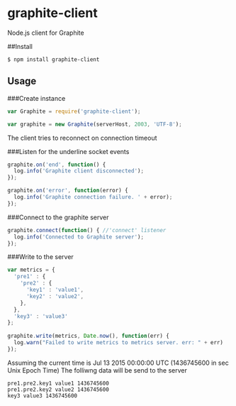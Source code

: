 # graphite-client

Node.js client for Graphite

##Install
```
$ npm install graphite-client
```

## Usage
###Create instance
```js
var Graphite = require('graphite-client');

var graphite = new Graphite(serverHost, 2003, 'UTF-8');
```
The client tries to reconnect on connection timeout

###Listen for the underline socket events
```js
graphite.on('end', function() {
  log.info('Graphite client disconnected');
});

graphite.on('error', function(error) {
  log.info('Graphite connection failure. ' + error);
});
```

###Connect to the graphite server
```js
graphite.connect(function() { //'connect' listener
  log.info('Connected to Graphite server');
});
```

###Write to the server
```js
var metrics = {
  'pre1' : {
    'pre2' : {
      'key1' : 'value1',
      'key2' : 'value2',
    },
  },
  'key3' : 'value3'
};
    
graphite.write(metrics, Date.now(), function(err) {
  log.warn("Failed to write metrics to metrics server. err: " + err)
});
```
Assuming the current time is Jul 13 2015 00:00:00 UTC (1436745600 in sec Unix Epoch Time) The folliwng data will be send to the server
```
pre1.pre2.key1 value1 1436745600
pre1.pre2.key2 value2 1436745600
key3 value3 1436745600
```
